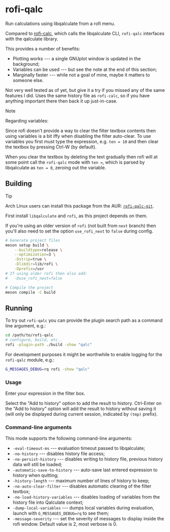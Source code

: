 # rofi-qalc

Run calculations using libqalculate from a rofi menu.

Compared to [rofi-calc](https://github.com/svenstaro/rofi-calc), which
calls the libqalculate CLI, `rofi-qalc` interfaces with the qalculate
library.

This provides a number of benefits:

* Plotting works --- a single GNUplot window is updated in the background;
* Variables can be used --- but see the note at the end of this section;
* Marginally faster --- while not a goal of mine, maybe it matters to someone else.

Not very well tested as of yet, but give it a try if you missed any of the same
features I did.
Uses the same history file as `rofi-calc`, so if you have anything important there 
then back it up just-in-case.

> [!NOTE]
> Regarding variables:
>
> Since rofi doesn't provide a way to clear the filter textbox
> contents then using variables is a bit iffy when disabling the filter auto-clear.
> To use variables you first must type the expression, e.g. `ten = 10` and then
> clear the textbox by pressing Ctrl-W (by default).
>
> When you clear the textbox by deleting the text gradually then rofi will at some
> point call the `rofi-qalc` mode with `ten =`, which is parsed by libqalculate as
> `ten = 0`, zeroing out the variable.

## Building

> [!TIP]
> Arch Linux users can install this package from the AUR:
> [`rofi-qalc-git`](https://aur.archlinux.org/packages/rofi-qalc-git).

First install `libqalculate` and `rofi`, as this project depends on them.

If you're using an older version of `rofi` (not built from `next` branch) then you'll also
need to set the option `use_rofi_next` to `false` during config.

```sh
# Generate project files
meson setup build \
    --buildtype=release \
    --optimization=3 \
    -Dstrip=true \
    -Dlibdir=lib/rofi \
    -Dprefix=/usr
# If using older rofi then also add:
#   -Duse_rofi_next=false

# Compile the project
meson compile -C build
```

## Running

To try out `rofi-qalc` you can provide the plugin search path as a 
command line argument, e.g.:
```sh
cd /path/to/rofi-qalc
# configure, build, etc..
rofi -plugin-path ./build -show "qalc"
```

For development purposes it might be worthwhile to enable logging
for the `rofi-qalc` module, e.g.:
```sh
G_MESSAGES_DEBUG=rq rofi -show "qalc"
```

### Usage

Enter your expression in the filter box.

Select the "Add to history" option to add the result to history.
Ctrl-Enter on the "Add to history" option will add the result to history 
without saving it (will only be displayed during current session, 
indicated by `(tmp)` prefix).

### Command-line arguments

This mode supports the following command-line arguments:

* `-eval-timeout-ms` --- evaluation timeout passed to libqalculate;
* `-no-history` --- disables history file access;
* `-no-persist-history` --- disables writing to history file, previous history data will still be loaded;
* `-automatic-save-to-history` --- auto-save last entered expression to history when quitting;
* `-history-length` --- maximum number of lines of history to keep;
* `-no-auto-clear-filter` --- disables automatic clearing of the filter textbox;
* `-no-load-history-variables` --- disables loading of variables from the history file into Qalculate context;
* `-dump-local-variables` --- dumps local variables during evaluation, launch with `G_MESSAGES_DEBUG=rq` to see them;
* `-message-severity` --- set the severity of messages to display inside the rofi window. Default value is 2, most verbose is 0.
